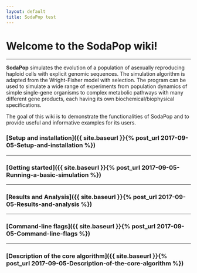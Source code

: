 ```yaml
---
layout: default
title: SodaPop test
---
```


# Welcome to the SodaPop wiki!

***

 **SodaPop** simulates the evolution of a population of asexually reproducing haploid cells with explicit genomic sequences. The simulation algorithm is adapted from the Wright-Fisher model with selection. The program can be used to simulate a wide range of experiments from population dynamics of simple single-gene organisms to complex metabolic pathways with many different gene products, each having its own biochemical/biophysical specifications.

The goal of this wiki is to demonstrate the functionalities of SodaPop and to provide useful and informative examples for its users.


### [Setup and installation]({{ site.baseurl }}{% post_url 2017-09-05-Setup-and-installation %})


***

### [Getting started]({{ site.baseurl }}{% post_url 2017-09-05-Running-a-basic-simulation %})

***

### [Results and Analysis]({{ site.baseurl }}{% post_url 2017-09-05-Results-and-analysis %})   

***

### [Command-line flags]({{ site.baseurl }}{% post_url 2017-09-05-Command-line-flags %})

***

### [Description of the core algorithm]({{ site.baseurl }}{% post_url 2017-09-05-Description-of-the-core-algorithm %})
